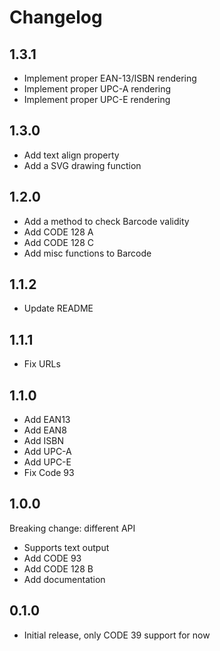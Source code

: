 # Changelog

## 1.3.1

- Implement proper EAN-13/ISBN rendering
- Implement proper UPC-A rendering
- Implement proper UPC-E rendering

## 1.3.0

- Add text align property
- Add a SVG drawing function

## 1.2.0

- Add a method to check Barcode validity
- Add CODE 128 A
- Add CODE 128 C
- Add misc functions to Barcode

## 1.1.2

- Update README

## 1.1.1

- Fix URLs

## 1.1.0

- Add EAN13
- Add EAN8
- Add ISBN
- Add UPC-A
- Add UPC-E
- Fix Code 93

## 1.0.0

Breaking change: different API

- Supports text output
- Add CODE 93
- Add CODE 128 B
- Add documentation

## 0.1.0

- Initial release, only CODE 39 support for now
